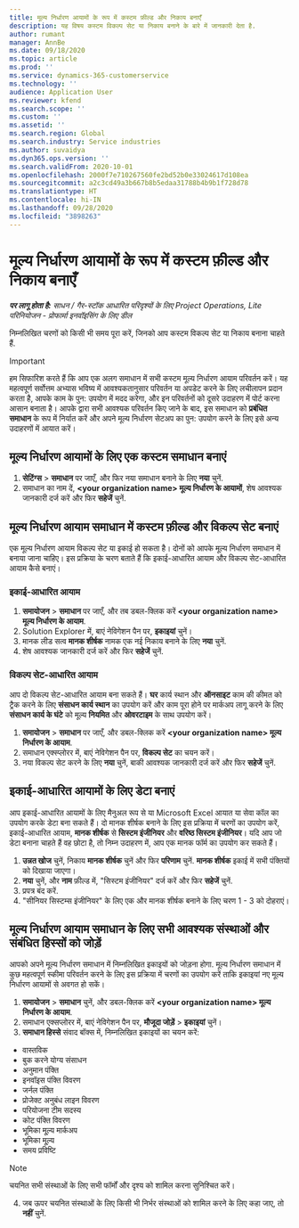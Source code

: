 ```yaml
---
title: मूल्य निर्धारण आयामों के रूप में कस्टम फ़ील्ड और निकाय बनाएँ
description: यह विषय कस्टम विकल्प सेट या निकाय बनाने के बारे में जानकारी देता है.
author: rumant
manager: AnnBe
ms.date: 09/18/2020
ms.topic: article
ms.prod: ''
ms.service: dynamics-365-customerservice
ms.technology: ''
audience: Application User
ms.reviewer: kfend
ms.search.scope: ''
ms.custom: ''
ms.assetid: ''
ms.search.region: Global
ms.search.industry: Service industries
ms.author: suvaidya
ms.dyn365.ops.version: ''
ms.search.validFrom: 2020-10-01
ms.openlocfilehash: 2000f7e710267560fe2bd52b0e33024617d108ea
ms.sourcegitcommit: a2c3cd49a3b667b8b5edaa31788b4b9b1f728d78
ms.translationtype: HT
ms.contentlocale: hi-IN
ms.lasthandoff: 09/28/2020
ms.locfileid: "3898263"
---
```

# <a name="create-custom-fields-and-entities-as-pricing-dimensions"></a>मूल्य निर्धारण आयामों के रूप में कस्टम फ़ील्ड और निकाय बनाएँ

_**पर लागू होता है:** साधन / गैर-स्टॉक आधारित परिदृश्यों के लिए Project Operations, Lite परिनियोजन - प्रोफार्मा इनवॉइसिंग के लिए डील_

निम्नलिखित चरणों को किसी भी समय पूरा करें, जिनको आप कस्टम विकल्प सेट या निकाय बनाना चाहते हैं.

> [!IMPORTANT]
> हम सिफारिश करते हैं कि आप एक अलग समाधान में सभी कस्टम मूल्य निर्धारण आयाम परिवर्तन करें। यह महत्वपूर्ण सर्वोत्तम अभ्यास भविष्य में आवश्यकतानुसार परिवर्तन या अपडेट करने के लिए लचीलापन प्रदान करता है, आपके काम के पुन: उपयोग में मदद करेगा, और इन परिवर्तनों को दूसरे उदाहरण में पोर्ट करना आसान बनाता है। आपके द्वारा सभी आवश्यक परिवर्तन किए जाने के बाद, इस समाधान को **प्रबंधित समाधान** के रूप में निर्यात करें और अपने मूल्य निर्धारण सेटअप का पुन: उपयोग करने के लिए इसे अन्य उदाहरणों में आयात करें।


## <a name="create-a-custom-solution-for-pricing-dimensions"></a>मूल्य निर्धारण आयामों के लिए एक कस्टम समाधान बनाएं
1. **सेटिंग्स** > **समाधान** पर जाएँ, और फिर नया समाधान बनाने के लिए **नया** चुनें. 
2. समाधान का नाम दें, **\<your organization name> मूल्य निर्धारण के आयामों**, शेष आवश्यक जानकारी दर्ज करें और फिर **सहेजें** चुनें.
  
## <a name="create-custom-fields-and-option-sets-in-the-pricing-dimension-solution"></a>मूल्य निर्धारण आयाम समाधान में कस्टम फ़ील्ड और विकल्प सेट बनाएं

एक मूल्य निर्धारण आयाम विकल्प सेट या इकाई हो सकता है। दोनों को आपके मूल्य निर्धारण समाधान में बनाया जाना चाहिए। इस प्रक्रिया के चरण बताते हैं कि इकाई-आधारित आयाम और विकल्प सेट-आधारित आयाम कैसे बनाएं।

### <a name="entity-based-dimensions"></a>इकाई-आधारित आयाम

1. **समायोजन** > **समाधान** पर जाएँ, और तब डबल-क्लिक करें **\<your organization name> मूल्य निर्धारण के आयाम**.
2. Solution Explorer में, बाएं नेविगेशन पैन पर, **इकाइयां** चुनें।
3. मानक लीड सत्व **मानक शीर्षक** नामक एक नई निकाय बनाने के लिए **नया** चुनें. 
4. शेष आवश्यक जानकारी दर्ज करें और फिर **सहेजें** चुनें.


### <a name="option-set-based-dimensions"></a>विकल्प सेट-आधारित आयाम 
आप दो विकल्प सेट-आधारित आयाम बना सकते हैं। **घर** कार्य स्थान और **ऑनसाइट** काम की कीमत को ट्रैक करने के लिए **संसाधन कार्य स्थान** का उपयोग करें और काम पूरा होने पर मार्कअप लागू करने के लिए **संसाधन कार्य के घंटे** को मूल्य **नियमित** और **ओवरटाइम** के साथ उपयोग करें।


1. **समायोजन** > **समाधान** पर जाएँ, और डबल-क्लिक करें  **\<your organization name> मूल्य निर्धारण के आयाम**. 
2. समाधान एक्स्प्लोरर में, बाएं नेविगेशन पैन पर, **विकल्प सेट** का चयन करें। 
3. नया विकल्प सेट करने के लिए **नया** चुनें, बाकी आवश्यक जानकारी दर्ज करें और फिर **सहेजें** चुनें.

## <a name="create-data-for-entity-based-dimensions"></a>इकाई-आधारित आयामों के लिए डेटा बनाएं

आप इकाई-आधारित आयामों के लिए मैनुअल रूप से या Microsoft Excel आयात या सेवा कॉल का उपयोग करके डेटा बना सकते हैं। दो मानक शीर्षक बनाने के लिए इस प्रक्रिया में चरणों का उपयोग करें, इकाई-आधारित आयाम, **मानक शीर्षक** से **सिस्टम इंजीनियर** और **वरिष्ठ सिस्टम इंजीनियर**। यदि आप जो डेटा बनाना चाहते हैं वह छोटा है, तो निम्न उदाहरण में, आप एक मानक फॉर्म का उपयोग कर सकते हैं।

1. **उन्नत खोज** चुनें, निकाय **मानक शीर्षक** चुनें और फिर **परिणाम** चुनें. **मानक शीर्षक** इकाई में सभी पंक्तियों को दिखाया जाएगा।
2. **नया** चुनें, और **नाम** फ़ील्ड में, "सिस्टम इंजीनियर" दर्ज करें और फिर **सहेजें** चुनें.
3. प्रपत्र बंद करें. 
4. "सीनियर सिस्टम्स इंजीनियर" के लिए एक और मानक शीर्षक बनाने के लिए चरण 1 - 3 को दोहराएं।

## <a name="add-all-required-entities-and-related-components-to-the-pricing-dimension-solution"></a>मूल्य निर्धारण आयाम समाधान के लिए सभी आवश्यक संस्थाओं और संबंधित हिस्सों को जोड़ें
आपको अपने मूल्य निर्धारण समाधान में निम्नलिखित इकाइयों को जोड़ना होगा. मूल्य निर्धारण समाधान में कुछ महत्वपूर्ण स्कीमा परिवर्तन करने के लिए इस प्रक्रिया में चरणों का उपयोग करें ताकि इकाइयां नए मूल्य निर्धारण आयामों से अवगत हो सकें।

1. **समायोजन** > **समाधान** चुनें, और डबल-क्लिक करें **\<your organization name> मूल्य निर्धारण के आयाम**. 
2. समाधान एक्सप्लोरर में, बाएं नेविगेशन पैन पर, **मौजूदा जोड़ें** > **इकाइयां** चुनें।
3. **समाधान हिस्से** संवाद बॉक्स में, निम्नलिखित इकाइयों का चयन करें:

  - वास्तविक
  - बुक करने योग्य संसाधन
  - अनुमान पंक्ति
  - इनवॉइस पंक्ति विवरण
  - जर्नल पंक्ति
  - प्रोजेक्ट अनुबंध लाइन विवरण
  - परियोजना टीम सदस्य
  - कोट पंक्ति विवरण
  - भूमिका मू्ल्य मार्कअप
  - भूमिका मू्ल्य 
  - समय प्रविष्टि 


> [!NOTE]
> चयनित सभी संस्थाओं के लिए सभी फॉर्मों और दृश्य को शामिल करना सुनिश्चित करें।

4. जब ऊपर चयनित संस्थाओं के लिए किसी भी निर्भर संस्थाओं को शामिल करने के लिए कहा जाए, तो **नहीं** चुनें.


